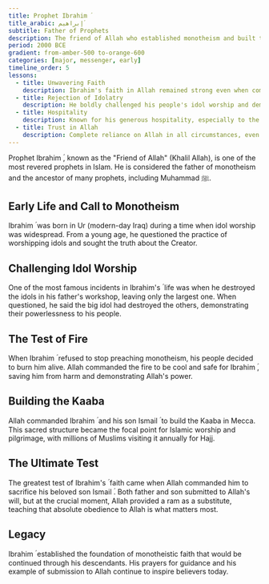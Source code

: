 ```yaml
---
title: Prophet Ibrahim ؑ
title_arabic: إبراهيم ؑ
subtitle: Father of Prophets
description: The friend of Allah who established monotheism and built the sacred Kaaba.
period: 2000 BCE
gradient: from-amber-500 to-orange-600
categories: [major, messenger, early]
timeline_order: 5
lessons:
  - title: Unwavering Faith
    description: Ibrahim's faith in Allah remained strong even when commanded to sacrifice his beloved son.
  - title: Rejection of Idolatry
    description: He boldly challenged his people's idol worship and demonstrated the powerlessness of false gods.
  - title: Hospitality
    description: Known for his generous hospitality, especially to the angels who visited him.
  - title: Trust in Allah
    description: Complete reliance on Allah in all circumstances, even when thrown into fire.
---
```


Prophet Ibrahim ؑ, known as the "Friend of Allah" (Khalil Allah), is one of the most revered prophets in Islam. He is considered the father of monotheism and the ancestor of many prophets, including Muhammad ﷺ.

## Early Life and Call to Monotheism

Ibrahim ؑ was born in Ur (modern-day Iraq) during a time when idol worship was widespread. From a young age, he questioned the practice of worshipping idols and sought the truth about the Creator.

## Challenging Idol Worship

One of the most famous incidents in Ibrahim's ؑ life was when he destroyed the idols in his father's workshop, leaving only the largest one. When questioned, he said the big idol had destroyed the others, demonstrating their powerlessness to his people.

## The Test of Fire

When Ibrahim ؑ refused to stop preaching monotheism, his people decided to burn him alive. Allah commanded the fire to be cool and safe for Ibrahim ؑ, saving him from harm and demonstrating Allah's power.

## Building the Kaaba

Allah commanded Ibrahim ؑ and his son Ismail ؑ to build the Kaaba in Mecca. This sacred structure became the focal point for Islamic worship and pilgrimage, with millions of Muslims visiting it annually for Hajj.

## The Ultimate Test

The greatest test of Ibrahim's ؑ faith came when Allah commanded him to sacrifice his beloved son Ismail ؑ. Both father and son submitted to Allah's will, but at the crucial moment, Allah provided a ram as a substitute, teaching that absolute obedience to Allah is what matters most.

## Legacy

Ibrahim ؑ established the foundation of monotheistic faith that would be continued through his descendants. His prayers for guidance and his example of submission to Allah continue to inspire believers today.